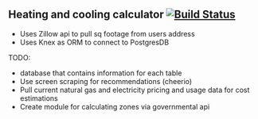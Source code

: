 Heating and cooling calculator [![Build Status](https://secure.travis-ci.org/ralucas/hhp.png?branch=master)](http://travis-ci.org/ralucas/hhp)
---

* Uses Zillow api to pull sq footage from users address
* Uses Knex as ORM to connect to PostgresDB

TODO:
* database that contains information for each table
* Use screen scraping for recommendations (cheerio)
* Pull current natural gas and electricity pricing and usage data for cost estimations
* Create module for calculating zones via governmental api
